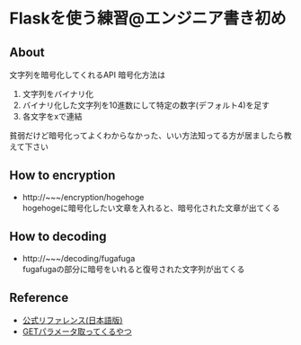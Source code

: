# Flaskを使う練習@エンジニア書き初め

## About
文字列を暗号化してくれるAPI
暗号化方法は

1. 文字列をバイナリ化
2. バイナリ化した文字列を10進数にして特定の数字(デフォルト4)を足す
3. 各文字をxで連結

貧弱だけど暗号化ってよくわからなかった、いい方法知ってる方が居ましたら教えて下さい

## How to encryption
- http://~~~/encryption/hogehoge  
hogehogeに暗号化したい文章を入れると、暗号化された文章が出てくる

## How to decoding
- http://~~~/decoding/fugafuga  
fugafugaの部分に暗号をいれると復号された文字列が出てくる

## Reference
- [公式リファレンス(日本語版)](https://flask-docs-ja.readthedocs.org/en/latest/)
- [GETパラメータ取ってくるやつ](http://nekoyukimmm.hatenablog.com/entry/2015/06/23/172641)
